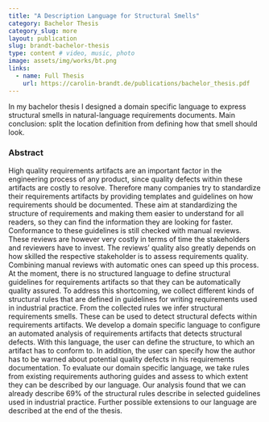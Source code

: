 ```yaml
---
title: "A Description Language for Structural Smells"
category: Bachelor Thesis
category_slug: more
layout: publication
slug: brandt-bachelor-thesis
type: content # video, music, photo
image: assets/img/works/bt.png
links:
  - name: Full Thesis
    url: https://carolin-brandt.de/publications/bachelor_thesis.pdf
---
```


In my bachelor thesis I designed a domain specific language to express structural smells in natural-language requirements documents.
Main conclusion: split the location definition from defining how that smell should look.

### Abstract
High quality requirements artifacts are an important factor in the engineering process of any product, since quality defects within these artifacts are costly to resolve. Therefore many companies try to standardize their requirements artifacts by providing templates and guidelines on how requirements should be documented. These aim at standardizing the structure of requirements and making them easier to understand for all readers, so they can find the information they are looking for faster.
Conformance to these guidelines is still checked with manual reviews. These reviews are however very costly in terms of time the stakeholders and reviewers have to invest. The reviews’ quality also greatly depends on how skilled the respective stakeholder is to assess requirements quality. Combining manual reviews with automatic ones can speed up this process. At the moment, there is no structured language to define structural guidelines for requirements artifacts so that they can be automatically quality assured.
To address this shortcoming, we collect different kinds of structural rules that are defined in guidelines for writing requirements used in industrial practice. From the collected rules we infer structural requirements smells. These can be used to detect structural defects within requirements artifacts. We develop a domain specific language to configure an automated analysis of requirements artifacts that detects structural defects. With this language, the user can define the structure, to which an artifact has to conform to. In addition, the user can specify how the author has to be warned about potential quality defects in his requirements documentation. To evaluate our domain specific language, we take rules from existing requirements authoring guides and assess to which extent they can be described by our language. Our analysis found that we can already describe 69% of the structural rules describe in selected guidelines used in industrial practice. Further possible extensions to our language are described at the end of the thesis.
